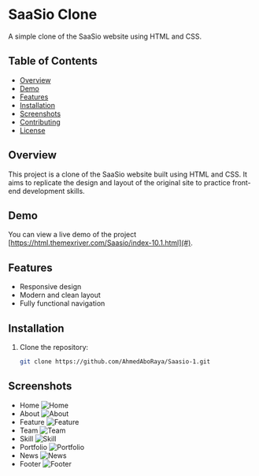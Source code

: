 # SaaSio Clone

A simple clone of the SaaSio website using HTML and CSS.

## Table of Contents
- [Overview](#overview)
- [Demo](#demo)
- [Features](#features)
- [Installation](#installation)
- [Screenshots](#screenshots)
- [Contributing](#contributing)
- [License](#license)

## Overview
This project is a clone of the SaaSio website built using HTML and CSS. It aims to replicate the design and layout of the original site to practice front-end development skills.

## Demo
You can view a live demo of the project [https://html.themexriver.com/Saasio/index-10.1.html](#).

## Features
- Responsive design
- Modern and clean layout
- Fully functional navigation

## Installation
1. Clone the repository:
   ```sh
   git clone https://github.com/AhmedAboRaya/Saasio-1.git

## Screenshots
- Home
![Home](./ScreenShots/home.png)
- About
![About](./ScreenShots/about.png)
- Feature
![Feature](./ScreenShots/feature.png)
- Team
![Team](./ScreenShots/team.png)
- Skill
![Skill](./ScreenShots/skill.png)
- Portfolio
![Portfolio](./ScreenShots/portfolio.png)
- News
![News](./ScreenShots/news.png)
- Footer
![Footer](./ScreenShots/footer.png)